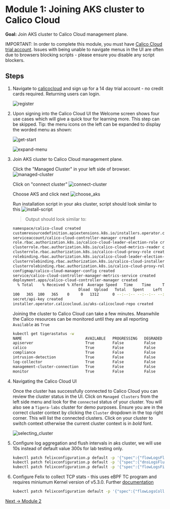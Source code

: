 # Module 1: Joining AKS cluster to Calico Cloud

**Goal:** Join AKS cluster to Calico Cloud management plane.

IMPORTANT: In order to complete this module, you must have [Calico Cloud trial account](https://www.calicocloud.io/?utm_campaign=calicocloud&utm_medium=digital&utm_source=microsoft). Issues with being unable to navigate menus in the UI are often due to browsers blocking scripts - please ensure you disable any script blockers.

## Steps

1. Navigate to [calicocloud](https://www.calicocloud.io/?utm_campaign=calicocloud&utm_medium=digital&utm_source=microsoft) and sign up for a 14 day trial account - no credit cards required. Returning users can login.

   ![register](../img/calico-cloud-registering.gif)

2. Upon signing into the Calico Cloud UI the Welcome screen shows four use cases which will give a quick tour for learning more. This step can be skipped. Tip: the menu icons on the left can be expanded to display the worded menu as shown:

   ![get-start](../img/get-start.png)

   ![expand-menu](../img/expand-menu.png)


3. Join AKS cluster to Calico Cloud management plane.
    
   Click the "Managed Cluster" in your left side of browser.
   ![managed-cluster](../img/managed-cluster.png)
   
   Click on "connect cluster"
   ![connect-cluster](../img/connect-cluster.png)
   
   Choose AKS and click next
   ![choose_aks](https://user-images.githubusercontent.com/104035488/199702972-36177641-0143-4669-9873-8272dbafafc0.png)
   
   Run installation script in your aks cluster, script should look similar to this
   ![install-script](../img/script.png)
   
   > Output should look similar to:
   ```bash
   namespace/calico-cloud created
   customresourcedefinition.apiextensions.k8s.io/installers.operator.calicocloud.io created
   serviceaccount/calico-cloud-controller-manager created
   role.rbac.authorization.k8s.io/calico-cloud-leader-election-role created
   clusterrole.rbac.authorization.k8s.io/calico-cloud-metrics-reader created
   clusterrole.rbac.authorization.k8s.io/calico-cloud-proxy-role created
   rolebinding.rbac.authorization.k8s.io/calico-cloud-leader-election-rolebinding created
   clusterrolebinding.rbac.authorization.k8s.io/calico-cloud-installer-rbac created
   clusterrolebinding.rbac.authorization.k8s.io/calico-cloud-proxy-rolebinding created
   configmap/calico-cloud-manager-config created
   service/calico-cloud-controller-manager-metrics-service created
   deployment.apps/calico-cloud-controller-manager created
     % Total    % Received % Xferd  Average Speed   Time    Time     Time  Current
                                Dload  Upload   Total   Spent    Left  Speed
   100   365  100   365    0     0   1312      0 --:--:-- --:--:-- --:--:--  1312
   secret/api-key created
   installer.operator.calicocloud.io/aks-calicocloud-repo created
   ```
   Joining the cluster to Calico Cloud can take a few minutes. Meanwhile the Calico resources can be monitored until they are all reporting `Available` as `True`
   ```bash
   kubectl get tigerastatus -w                                                                                                                   
   NAME                            AVAILABLE   PROGRESSING   DEGRADED   SINCE
   apiserver                       True        False         False      96s
   calico                          True        False         False      16s
   compliance                      True        False         False      21s
   intrusion-detection             True        False         False      41s
   log-collector                   True        False         False      21s
   management-cluster-connection   True        False         False      51s
   monitor                         True        False         False      2m1s
   ```
4. Navigating the Calico Cloud UI

    Once the cluster has successfully connected to Calico Cloud you can review the cluster status in the UI. Click on `Managed Clusters` from the left side menu and look for the `connected` status of your cluster. You will also see a `Tigera-labs` cluster for demo purposes. Ensure you are in the correct cluster context by clicking the `Cluster` dropdown in the top right corner. This will list the connected clusters. Click on your cluster to switch context otherwise the current cluster context is in *bold* font.
    
    ![selecting_cluster](../img/selecting-cluster.gif)

5. Configure log aggregation and flush intervals in aks cluster, we will use 10s instead of default value 300s for lab testing only.   

    ```bash
    kubectl patch felixconfiguration.p default -p '{"spec":{"flowLogsFlushInterval":"10s"}}'
    kubectl patch felixconfiguration.p default -p '{"spec":{"dnsLogsFlushInterval":"10s"}}'
    kubectl patch felixconfiguration.p default -p '{"spec":{"flowLogsFileAggregationKindForAllowed":1}}'
    ```

6. Configure Felix to collect TCP stats - this uses eBPF TC program and requires miniumum Kernel version of v5.3.0. Further [documentation](https://docs.tigera.io/visibility/elastic/flow/tcpstats)

    ```bash
    kubectl patch felixconfiguration default -p '{"spec":{"flowLogsCollectTcpStats":true}}'
    ```

[Next -> Module 2](../calicocloud/configuring-demo-apps.md)
